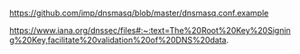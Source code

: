 https://github.com/imp/dnsmasq/blob/master/dnsmasq.conf.example

https://www.iana.org/dnssec/files#:~:text=The%20Root%20Key%20Signing%20Key,facilitate%20validation%20of%20DNS%20data.
